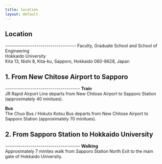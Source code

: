 ```yaml
---
title: location
layout: default
---
```

<h2>Location</h2>
------------------------------------
Faculty, Graduate School and School of Engineering<br>
Hokkaido University<br>
Kita 13, Nishi 8, Kita-ku, Sapporo, Hokkaido 060-8628, Japan<br>

<h2>1. From New Chitose Airport to Sapporo</h2> 
--------------------------------------
<strong>Train</strong><br>
JR Rapid Airport Line departs from New Chitose Airport to Sapporo Station (approximately 40 minitues).<br>

<strong>Bus</strong><br>
The Chuo Bus / Hokuto Kotsu Bus departs from New Chitose Airport to Sapporo Station (approximately 70 minitues).<br>

<h2>2. From Sapporo Station to Hokkaido University</h2>
--------------------------------------
<strong>Walking</strong><br>
Approximately 7 minites walk from Sapporo Station North Exit to the main gate of Hokkaido University.




